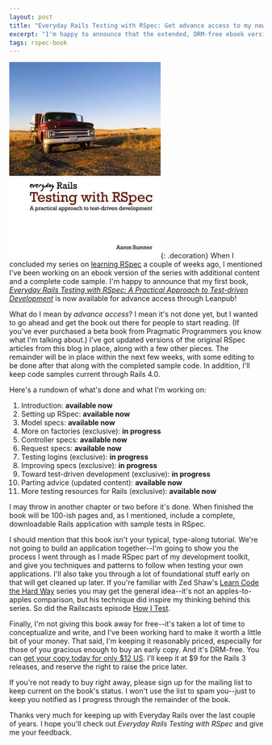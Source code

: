 ```yaml
---
layout: post
title: "Everyday Rails Testing with RSpec: Get advance access to my new book now"
excerpt: "I'm happy to announce that the extended, DRM-free ebook version of my RSpec series is now available for purchase through Leanpub. Here's a rundown of what's there now and what's to come."
tags: rspec-book
---
```


![book cover](/images/rspec_book_large.jpg){: .decoration}
When I concluded my series on [learning RSpec](http://everydayrails.com/2012/04/24/testing-series-rspec-requests.html) a couple of weeks ago, I mentioned I've been working on an ebook version of the series with additional content and a complete code sample. I'm happy to announce that my first book, _[Everyday Rails Testing with RSpec: A Practical Approach to Test-driven Development](http://leanpub.com/everydayrailsrspec)_ is now available for advance access through Leanpub!

What do I mean by _advance access_? I mean it's not done yet, but I wanted to go ahead and get the book out there for people to start reading. (If you've ever purchased a beta book from Pragmatic Programmers you know what I'm talking about.) I've got updated versions of the original RSpec articles from this blog in place, along with a few other pieces. The remainder will be in place within the next few weeks, with some editing to be done after that along with the completed sample code. In addition, I'll keep code samples current through Rails 4.0.

Here's a rundown of what's done and what I'm working on:

1. Introduction: **available now**
2. Setting up RSpec: **available now**
3. Model specs: **available now**
4. More on factories (exclusive): **in progress**
5. Controller specs: **available now**
6. Request specs: **available now**
7. Testing logins (exclusive): **in progress**
8. Improving specs (exclusive): **in progress**
9. Toward test-driven development (exclusive): **in progress**
10. Parting advice (updated content): **available now**
11. More testing resources for Rails (exclusive): **available now**

I may throw in another chapter or two before it's done. When finished the book will be 100-ish pages and, as I mentioned, include a complete, downloadable Rails application with sample tests in RSpec.

I should mention that this book isn't your typical, type-along tutorial. We're not going to build an application together--I'm going to show you the process I went through as I made RSpec part of my development toolkit, and give you techniques and patterns to follow when testing your own applications. I'll also take you through a lot of foundational stuff early on that will get cleaned up later. If you're familiar with Zed Shaw's [Learn Code the Hard Way](http://learncodethehardway.org/) series you may get the general idea--it's not an apples-to-apples comparison, but his technique did inspire my thinking behind this series. So did the Railscasts episode [How I Test](http://railscasts.com/episodes/275-how-i-test).

Finally, I'm not giving this book away for free--it's taken a lot of time to conceptualize and write, and I've been working hard to make it worth a little bit of your money. That said, I'm keeping it reasonably priced, especially for those of you gracious enough to buy an early copy. And it's DRM-free. You can [get your copy today for only $12 US](http://leanpub.com/everydayrailsrspec). I'll keep it at $9 for the Rails 3 releases, and reserve the right to raise the price later.

If you're not ready to buy right away, please sign up for the mailing list to keep current on the book's status. I won't use the list to spam you--just to keep you notified as I progress through the remainder of the book.

Thanks very much for keeping up with Everyday Rails over the last couple of years. I hope you'll check out _Everyday Rails Testing with RSpec_ and give me your feedback.